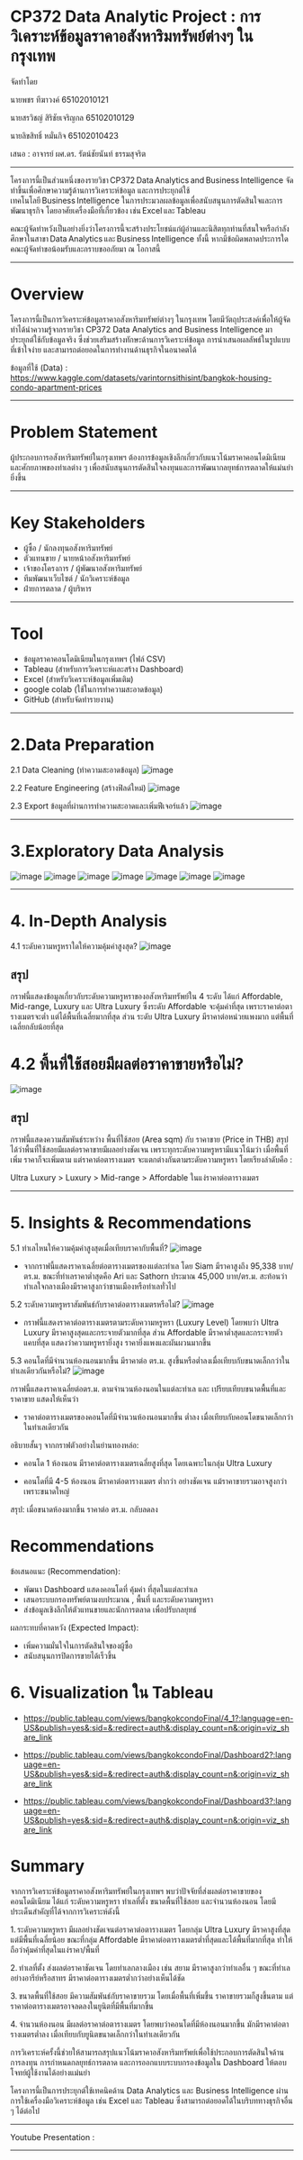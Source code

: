 # CP372 Data Analytic Project : การวิเคราะห์ข้อมูลราคาอสังหาริมทรัพย์ต่างๆ ในกรุงเทพ

จัดทำโดย

นายพชร ทีฆาวงค์ 65102010121

นายสรวิชญ์ สิริชัยเจริญกล 65102010129

นายลิขสิทธิ์ หมั่นกิจ 65102010423

เสนอ : อาจารย์ ผศ.ดร. รัตน์ชัยนันท์ ธรรมสุจริต

---

โครงการนี้เป็นส่วนหนึ่งของรายวิชา CP372 Data Analytics and Business Intelligence จัดทำขึ้นเพื่อศึกษาความรู้ด้านการวิเคราะห์ข้อมูล และการประยุกต์ใช้เทคโนโลยี Business Intelligence ในการประมวลผลข้อมูลเพื่อสนับสนุนการตัดสินใจและการพัฒนาธุรกิจ โดยอาศัยเครื่องมือที่เกี่ยวข้อง เช่น Excel และ Tableau

คณะผู้จัดทำหวังเป็นอย่างยิ่งว่าโครงการนี้จะสร้างประโยชน์แก่ผู้อ่านและนิสิตทุกท่านที่สนใจหรือกำลังศึกษาในสาขา Data Analytics และ Business Intelligence ทั้งนี้ หากมีข้อผิดพลาดประการใด คณะผู้จัดทำขอน้อมรับและกราบขออภัยมา ณ โอกาสนี้

---
# Overview

โครงการนี้เป็นการวิเคราะห์ข้อมูลราคาอสังหาริมทรัพย์ต่างๆ ในกรุงเทพ โดยมีวัตถุประสงค์เพื่อให้ผู้จัดทำได้นำความรู้จากรายวิชา CP372 Data Analytics and Business Intelligence มาประยุกต์ใช้กับข้อมูลจริง ซึ่งช่วยเสริมสร้างทักษะด้านการวิเคราะห์ข้อมูล การนำเสนอผลลัพธ์ในรูปแบบที่เข้าใจง่าย และสามารถต่อยอดในการทำงานด้านธุรกิจในอนาคตได้

ข้อมูลที่ใช้ (Data) : https://www.kaggle.com/datasets/varintornsithisint/bangkok-housing-condo-apartment-prices

---
# Problem Statement
ผู้ประกอบการอสังหาริมทรัพย์ในกรุงเทพฯ ต้องการข้อมูลเชิงลึกเกี่ยวกับแนวโน้มราคาคอนโดมิเนียมและศักยภาพของทำเลต่าง ๆ เพื่อสนับสนุนการตัดสินใจลงทุนและการพัฒนากลยุทธ์การตลาดให้แม่นยำยิ่งขึ้น

---
# Key Stakeholders
- ผู้ซื้อ / นักลงทุนอสังหาริมทรัพย์
- ตัวแทนขาย / นายหน้าอสังหาริมทรัพย์
- เจ้าของโครงการ / ผู้พัฒนาอสังหาริมทรัพย์
- ทีมพัฒนาเว็บไซต์ / นักวิเคราะห์ข้อมูล
- ฝ่ายการตลาด / ผู้บริหาร
 
---
# Tool
- ข้อมูลราคาคอนโดมิเนียมในกรุงเทพฯ (ไฟล์ CSV) 
- Tableau (สำหรับการวิเคราะห์และสร้าง Dashboard)
- Excel (สำหรับวิเคราะห์ข้อมูลเพิ่มเติม) 
- google colab (ใช้ในการทำความสะอาดข้อมูล)
- GitHub (สำหรับจัดทำรายงาน)

---
# 2.Data Preparation

2.1 Data Cleaning (ทำความสะอาดข้อมูล)
![image](https://github.com/user-attachments/assets/a76c8dfc-e9b1-4462-8d5e-927971d10075)

2.2 Feature Engineering (สร้างฟิลด์ใหม่)
![image](https://github.com/user-attachments/assets/984102ec-a41a-446d-8f53-cccc355bdbd0)

2.3 Export ข้อมูลที่ผ่านการทำความสะอาดและเพิ่มฟีเจอร์แล้ว
![image](https://github.com/user-attachments/assets/6d0f9bc3-2972-4601-a2a7-f76fb0c0f1c5)

---
# 3.Exploratory Data Analysis
![image](https://github.com/user-attachments/assets/972c0208-9044-40ca-94b9-3e50d9e2dd6f)
![image](https://github.com/user-attachments/assets/1887a882-6626-4015-8959-2674ba4acfac)
![image](https://github.com/user-attachments/assets/408c948b-96ad-4c54-a7df-ad6365856956)
![image](https://github.com/user-attachments/assets/5e98c47d-9391-43c8-a84f-18cf72d3b2c9)
![image](https://github.com/user-attachments/assets/3517cd96-3a40-4b14-b7dd-28f371ad925e)
![image](https://github.com/user-attachments/assets/f4fa3edc-ea97-46ac-88dd-ab954f1c3795)
![image](https://github.com/user-attachments/assets/b6b31cb8-53fc-43c8-85f2-20ab54212773)


---
# 4. In-Depth Analysis

4.1 ระดับความหรูหราใดให้ความคุ้มค่าสูงสุด?
![image](https://github.com/user-attachments/assets/6fd587b5-061a-408c-b806-0cb703cf6781)

## สรุป

กราฟนี้แสดงข้อมูลเกี่ยวกับระดับความหรูหราของอสังหาริมทรัพย์ใน 4 ระดับ ได้แก่ Affordable, Mid-range, Luxury และ Ultra Luxury ซึ่งระดับ Affordable จะคุ้มค่าที่สุด เพราะราคาต่อตารางเมตรจะต่ำ แต่ได้พื้นที่เฉลี่ยมากที่สุด
ส่วน ระดับ Ultra Luxury มีราคาต่อหน่วยแพงมาก แต่พื้นที่เฉลี่ยกลับน้อยที่สุด

# 4.2 พื้นที่ใช้สอยมีผลต่อราคาขายหรือไม่?
![image](https://github.com/user-attachments/assets/3ccbe988-4a7d-48df-a6e1-0985959616ad)

## สรุป
กราฟนี้แสดงความสัมพันธ์ระหว่าง พื้นที่ใช้สอย (Area sqm) กับ ราคาขาย (Price in THB) สรุปได้ว่าพื้นที่ใช้สอยมีผลต่อราคาขายมีผลอย่างชัดเจน เพราะทุกระดับความหรูหรามีแนวโน้มว่า เมื่อพื้นที่เพิ่ม ราคาก็จะเพิ่มตาม แต่ราคาต่อตารางเมตร จะแตกต่างกันตามระดับความหรูหรา 
โดยเรียงลำดับคือ : 

Ultra Luxury > Luxury > Mid-range > Affordable ในแง่ราคาต่อตารางเมตร

---
# 5. Insights & Recommendations

5.1 ทำเลไหนให้ความคุ้มค่าสูงสุดเมื่อเทียบราคากับพื้นที่?
![image](https://github.com/user-attachments/assets/a0f1be2e-4c9d-4731-b0f9-954b2ba27529)

- จากกราฟนี้แสดงราคาเฉลี่ยต่อตารางเมตรของแต่ละทำเล โดย Siam มีราคาสูงถึง 95,338 บาท/ตร.ม. ขณะที่ทำเลราคาต่ำสุดคือ Ari และ Sathorn ประมาณ 45,000 บาท/ตร.ม. สะท้อนว่าทำเลใจกลางเมืองมีราคาสูงกว่าชานเมืองหรือทำเลทั่วไป

5.2 ระดับความหรูหราสัมพันธ์กับราคาต่อตารางเมตรหรือไม่?
![image](https://github.com/user-attachments/assets/06fb39d4-73ef-46c2-9687-6063cefaa0dc)

- กราฟนี้แสดงราคาต่อตารางเมตรตามระดับความหรูหรา (Luxury Level) โดยพบว่า Ultra Luxury มีราคาสูงสุดและกระจายตัวมากที่สุด ส่วน Affordable มีราคาต่ำสุดและกระจายตัวแคบที่สุด แสดงว่าความหรูหรายิ่งสูง ราคายิ่งแพงและผันผวนมากขึ้น

5.3 คอนโดที่มีจำนวนห้องนอนมากขึ้น มีราคาต่อ ตร.ม. สูงขึ้นหรือต่ำลงเมื่อเทียบกับขนาดเล็กกว่าในทำเลเดียวกันหรือไม่?
![image](https://github.com/user-attachments/assets/b9909b70-1353-4008-ab92-980a17e98e53)


กราฟนี้แสดงราคาเฉลี่ยต่อตร.ม. ตามจำนวนห้องนอนในแต่ละทำเล และ เปรียบเทียบขนาดพื้นที่และราคาขาย แสดงให้เห็นว่า
- ราคาต่อตารางเมตรของคอนโดที่มีจำนวนห้องนอนมากขึ้น ต่ำลง เมื่อเทียบกับคอนโดขนาดเล็กกว่าในทำเลเดียวกัน

อธิบายสั้นๆ จากกราฟตัวอย่างในย่านทองหล่อ:

- คอนโด 1 ห้องนอน มีราคาต่อตารางเมตรเฉลี่ยสูงที่สุด โดยเฉพาะในกลุ่ม Ultra Luxury

- คอนโดที่มี 4-5 ห้องนอน มีราคาต่อตารางเมตร ต่ำกว่า อย่างชัดเจน แม้ราคาขายรวมอาจสูงกว่าเพราะขนาดใหญ่

สรุป: เมื่อขนาดห้องมากขึ้น ราคาต่อ ตร.ม. กลับลดลง

# Recommendations
ข้อเสนอแนะ (Recommendation):
- พัฒนา Dashboard แสดงคอนโดที่ คุ้มค่า ที่สุดในแต่ละทำเล
- เสนอระบบกรองทรัพย์ตามงบประมาณ , พื้นที่ และระดับความหรูหรา
- ส่งข้อมูลเชิงลึกให้ตัวแทนขายและนักการตลาด เพื่อปรับกลยุทธ์

ผลกระทบที่คาดหวัง (Expected Impact):
- เพิ่มความมั่นใจในการตัดสินใจของผู้ซื้อ
- สนับสนุนการปิดการขายได้เร็วขึ้น

# 6. Visualization ใน Tableau

- https://public.tableau.com/views/bangkokcondoFinal/4_1?:language=en-US&publish=yes&:sid=&:redirect=auth&:display_count=n&:origin=viz_share_link

- https://public.tableau.com/views/bangkokcondoFinal/Dashboard2?:language=en-US&publish=yes&:sid=&:redirect=auth&:display_count=n&:origin=viz_share_link

- https://public.tableau.com/views/bangkokcondoFinal/Dashboard3?:language=en-US&publish=yes&:sid=&:redirect=auth&:display_count=n&:origin=viz_share_link

# Summary

จากการวิเคราะห์ข้อมูลราคาอสังหาริมทรัพย์ในกรุงเทพฯ พบว่าปัจจัยที่ส่งผลต่อราคาขายของคอนโดมิเนียม ได้แก่ ระดับความหรูหรา ทำเลที่ตั้ง ขนาดพื้นที่ใช้สอย และจำนวนห้องนอน โดยมีประเด็นสำคัญที่ได้จากการวิเคราะห์ดังนี้

1. ระดับความหรูหรา มีผลอย่างชัดเจนต่อราคาต่อตารางเมตร โดยกลุ่ม Ultra Luxury มีราคาสูงที่สุด แต่มีพื้นที่เฉลี่ยน้อย ขณะที่กลุ่ม Affordable มีราคาต่อตารางเมตรต่ำที่สุดและได้พื้นที่มากที่สุด ทำให้ถือว่าคุ้มค่าที่สุดในแง่ราคา/พื้นที่

2. ทำเลที่ตั้ง ส่งผลต่อราคาชัดเจน โดยทำเลกลางเมือง เช่น สยาม มีราคาสูงกว่าทำเลอื่น ๆ ขณะที่ทำเลอย่างอารีย์หรือสาทร มีราคาต่อตารางเมตรต่ำกว่าอย่างเห็นได้ชัด

3. ขนาดพื้นที่ใช้สอย มีความสัมพันธ์กับราคาขายรวม โดยเมื่อพื้นที่เพิ่มขึ้น ราคาขายรวมก็สูงขึ้นตาม แต่ราคาต่อตารางเมตรอาจลดลงในยูนิตที่มีพื้นที่มากขึ้น

4. จำนวนห้องนอน มีผลต่อราคาต่อตารางเมตร โดยพบว่าคอนโดที่มีห้องนอนมากขึ้น มักมีราคาต่อตารางเมตรต่ำลง เมื่อเทียบกับยูนิตขนาดเล็กกว่าในทำเลเดียวกัน

การวิเคราะห์ครั้งนี้ช่วยให้สามารถสรุปแนวโน้มราคาอสังหาริมทรัพย์เพื่อใช้ประกอบการตัดสินใจด้านการลงทุน การกำหนดกลยุทธ์การตลาด และการออกแบบระบบกรองข้อมูลใน Dashboard ให้ตอบโจทย์ผู้ใช้งานได้อย่างแม่นยำ

โครงการนี้เป็นการประยุกต์ใช้เทคนิคด้าน Data Analytics และ Business Intelligence ผ่านการใช้เครื่องมือวิเคราะห์ข้อมูล เช่น Excel และ Tableau ซึ่งสามารถต่อยอดได้ในบริบททางธุรกิจอื่น ๆ ได้ต่อไป

---
Youtube Presentation : 

---
